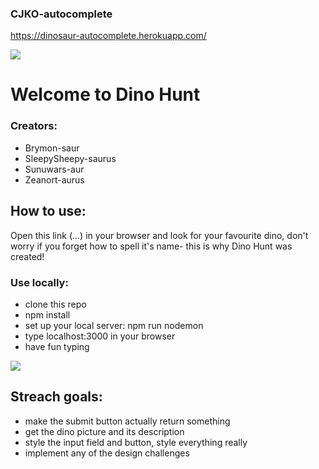 ### CJKO-autocomplete
https://dinosaur-autocomplete.herokuapp.com/

![](https://media.giphy.com/media/LbwJp26pqGf0k/giphy.gif)

# Welcome to Dino Hunt
### Creators: 
- Brymon-saur
- SleepySheepy-saurus
- Sunuwars-aur
- Zeanort-aurus

## How to use:
Open this link (...) in your browser and look for your favourite dino, don't worry if you forget how to spell it's name- this is why Dino Hunt was created!

### Use locally:
- clone this repo
- npm install
- set up your local server: npm run nodemon
- type localhost:3000 in your browser
- have fun typing

![](https://media.giphy.com/media/3rgXBvnbXtxwaWmhr2/giphy.gif)

## Streach goals:
- make the submit button actually return something
- get the dino picture and its description
- style the input field and button, style everything really
- implement any of the design challenges 
